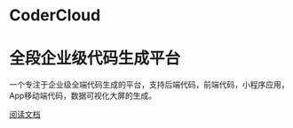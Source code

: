 # CoderCloud
# <b>全段企业级代码生成平台</b>

<p>
一个专注于企业级全端代码生成的平台，支持后端代码，前端代码，小程序应用，App移动端代码，数据可视化大屏的生成。
</p>

<p>
<a href='#/README'>阅读文档</a>
</p>